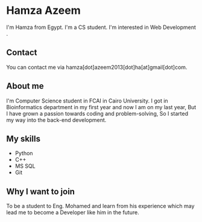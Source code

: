 # Hamza Azeem

I'm Hamza from Egypt. I'm a CS student. I'm interested in Web Development .

## Contact

You can contact me via hamza[dot]azeem2013[dot]ha[at]gmail[dot]com.

## About me

I'm Computer Science student in FCAI in Cairo University.
I got in Bioinformatics department in my first year and now I am on my last year, But I have grown a passion towards
coding and problem-solving,
So I started my way into the back-end development.

## My skills

- Python
- C++
- MS SQL
- Git

## Why I want to join

To be a student to Eng. Mohamed and learn from his experience which may lead me to become a Developer like him in the
future.
